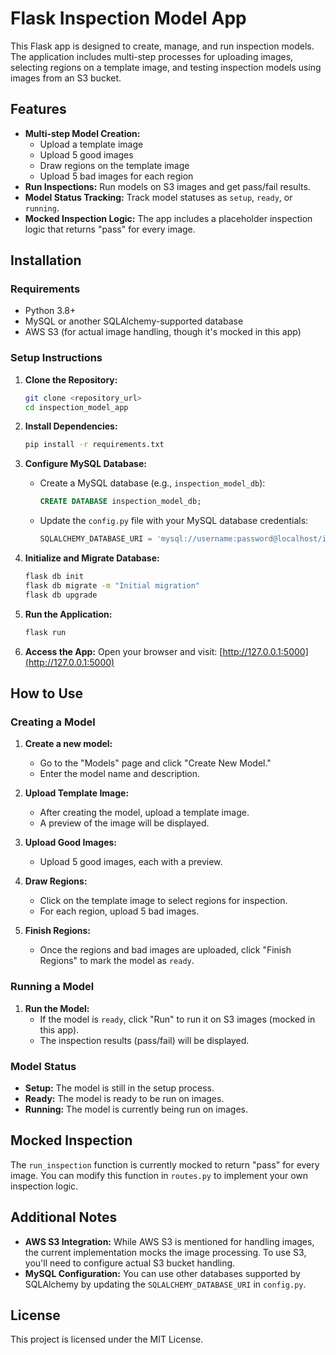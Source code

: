 # Flask Inspection Model App

This Flask app is designed to create, manage, and run inspection models. The application includes multi-step processes for uploading images, selecting regions on a template image, and testing inspection models using images from an S3 bucket.

## Features

- **Multi-step Model Creation:**
  - Upload a template image
  - Upload 5 good images
  - Draw regions on the template image
  - Upload 5 bad images for each region
- **Run Inspections:** Run models on S3 images and get pass/fail results.
- **Model Status Tracking:** Track model statuses as `setup`, `ready`, or `running`.
- **Mocked Inspection Logic:** The app includes a placeholder inspection logic that returns "pass" for every image.

## Installation

### Requirements

- Python 3.8+
- MySQL or another SQLAlchemy-supported database
- AWS S3 (for actual image handling, though it's mocked in this app)

### Setup Instructions

1. **Clone the Repository:**
    ```bash
    git clone <repository_url>
    cd inspection_model_app
    ```

2. **Install Dependencies:**
    ```bash
    pip install -r requirements.txt
    ```

3. **Configure MySQL Database:**
   - Create a MySQL database (e.g., `inspection_model_db`):
     ```sql
     CREATE DATABASE inspection_model_db;
     ```
   - Update the `config.py` file with your MySQL database credentials:
     ```python
     SQLALCHEMY_DATABASE_URI = 'mysql://username:password@localhost/inspection_model_db'
     ```

4. **Initialize and Migrate Database:**
    ```bash
    flask db init
    flask db migrate -m "Initial migration"
    flask db upgrade
    ```

5. **Run the Application:**
    ```bash
    flask run
    ```

6. **Access the App:**
   Open your browser and visit: [http://127.0.0.1:5000](http://127.0.0.1:5000)

## How to Use

### Creating a Model

1. **Create a new model:**
   - Go to the "Models" page and click "Create New Model."
   - Enter the model name and description.
   
2. **Upload Template Image:**
   - After creating the model, upload a template image.
   - A preview of the image will be displayed.

3. **Upload Good Images:**
   - Upload 5 good images, each with a preview.
   
4. **Draw Regions:**
   - Click on the template image to select regions for inspection.
   - For each region, upload 5 bad images.

5. **Finish Regions:**
   - Once the regions and bad images are uploaded, click "Finish Regions" to mark the model as `ready`.

### Running a Model

1. **Run the Model:**
   - If the model is `ready`, click "Run" to run it on S3 images (mocked in this app).
   - The inspection results (pass/fail) will be displayed.

### Model Status

- **Setup:** The model is still in the setup process.
- **Ready:** The model is ready to be run on images.
- **Running:** The model is currently being run on images.

## Mocked Inspection

The `run_inspection` function is currently mocked to return "pass" for every image. You can modify this function in `routes.py` to implement your own inspection logic.

## Additional Notes

- **AWS S3 Integration:** While AWS S3 is mentioned for handling images, the current implementation mocks the image processing. To use S3, you'll need to configure actual S3 bucket handling.
- **MySQL Configuration:** You can use other databases supported by SQLAlchemy by updating the `SQLALCHEMY_DATABASE_URI` in `config.py`.

## License

This project is licensed under the MIT License.
